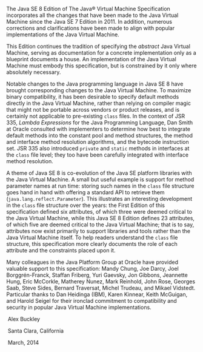 The Java SE 8 Edition of The Java® Virtual Machine Specification incorporates all the changes that have been made to the Java Virtual Machine since the Java SE 7 Edition in 2011. In addition, numerous corrections and clarifications have been made to align with popular implementations of the Java Virtual Machine.

This Edition continues the tradition of specifying the *abstract* Java Virtual Machine, serving as documentation for a concrete implementation only as a blueprint documents a house. An implementation of the Java Virtual Machine must embody this specification, but is constrained by it only where absolutely necessary.

Notable changes to the Java programming language in Java SE 8 have brought corresponding changes to the Java Virtual Machine. To maximize binary compatibility, it has been desirable to specify default methods directly in the Java Virtual Machine, rather than relying on compiler magic that might not be portable across vendors or product releases, and is certainly not applicable to pre-existing `class` files. In the context of JSR 335, *Lambda Expressions* for the Java Programming Language, Dan Smith at Oracle consulted with implementers to determine how best to integrate default methods into the constant pool and method structures, the method and interface method resolution algorithms, and the bytecode instruction set. JSR 335 also introduced `private` and `static` methods in interfaces at the `class` file level; they too have been carefully integrated with interface method resolution.

A theme of Java SE 8 is co-evolution of the Java SE platform libraries with the Java Virtual Machine. A small but useful example is support for method parameter names at run time: storing such names in the `class` file structure goes hand in hand with offering a standard API to retrieve them (`java.lang.reflect.Parameter`). This illustrates an interesting development in the `class` file structure over the years: the First Edition of this specification defined six attributes, of which three were deemed critical to the Java Virtual Machine, while this Java SE 8 Edition defines 23 attributes, of which five are deemed critical to the Java Virtual Machine; that is to say, attributes now exist primarily to support libraries and tools rather than the Java Virtual Machine itself. To help readers understand the `class` file structure, this specification more clearly documents the role of each attribute and the constraints placed upon it.

Many colleagues in the Java Platform Group at Oracle have provided valuable support to this specification: Mandy Chung, Joe Darcy, Joel Borggrén-Franck, Staffan Friberg, Yuri Gaevsky, Jon Gibbons, Jeannette Hung, Eric McCorkle, Matherey Nunez, Mark Reinhold, John Rose, Georges Saab, Steve Sides, Bernard Traversat, Michel Trudeau, and Mikael Vidstedt. Particular thanks to Dan Heidinga (IBM), Karen Kinnear, Keith McGuigan, and Harold Seigel for their ironclad commitment to compatibility and security in popular Java Virtual Machine implementations.

​																													Alex Buckley 

​																													Santa Clara, California 

​																													March, 2014

